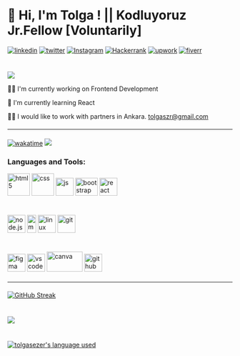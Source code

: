 
#  👋  Hi, I'm Tolga !   || Kodluyoruz Jr.Fellow [Voluntarily] 



<!-- [![portfolio](https://img.shields.io/badge/my_portfolio-000?style=for-the-badge&logo=ko-fi&logoColor=fff)](#) -->
[![linkedin](https://img.shields.io/badge/linkedin-000?style=for-the-badge&logo=linkedin&logoColor=blue)](https://www.linkedin.com/in/tolgaezer0/)
[![twitter](https://img.shields.io/badge/twitter-000?style=for-the-badge&logo=twitter&logoColor=0080ff)](https://wwww.twitter.com/gamalibaykus)
[![Instagram](https://img.shields.io/badge/Instagram-000?style=for-the-badge&logo=Instagram&logoColor=pruple)](https://wwww.instagram.com/kutudakifotograflar)
[![Hackerrank](https://img.shields.io/badge/-Hackerrank-2EC866?style=for-the-badge&logo=HackerRank&logoColor=white)](https://www.hackerrank.com/tolgaszr)
[![upwork](https://img.shields.io/badge/upwork-000?style=for-the-badge&logo=upwork&logoColor=darkgreen)](#)
[![fiverr](https://img.shields.io/badge/fiverr-000?style=for-the-badge&logo=fiverr&logoColor=green)](#)
#
<!-- Typing SVG by DenverCoder1 - https://github.com/DenverCoder1/readme-typing-svg -->
<p align="start">
<!--   <a href="https://github.com/DenverCoder1/readme-typing-svg"> -->
    <img src="https://readme-typing-svg.herokuapp.com?color=*&width=380&height=45&lines=I'm+Tolga+Sezer;Learning+React+Now;Nice+To+Meet+You+...&center=true"></a>
</p>


👩‍💻 I'm currently working on Frontend Development

🧠 I'm currently learning React

👯‍♀️ I would like to work with partners in Ankara. tolgaszr@gmail.com



<hr style="margin: 20px 0px">

 [![wakatime](https://wakatime.com/badge/user/a0cd9443-0994-43c6-8a10-373d904a3a9f.svg)](https://wakatime.com/@a0cd9443-0994-43c6-8a10-373d904a3a9f)
[ ![](https://komarev.com/ghpvc/?username=tolgasezer&style=flat)](https://github.com/tolgasezer)

 ### Languages and Tools:

<p>
    <img src="https://upload.wikimedia.org/wikipedia/commons/thumb/6/61/HTML5_logo_and_wordmark.svg/120px-HTML5_logo_and_wordmark.svg.png" alt="html5" width="50" height="50"/>
    <img src="https://cdn-icons-png.flaticon.com/512/5968/5968242.png" alt="css" width="50" height="50"/>
    <img src="https://cdn-icons-png.flaticon.com/512/5968/5968292.png" alt="js" width="40" height="40"/>
<!--     <img src="https://cdn-icons-png.flaticon.com/512/5968/5968381.png" alt="typescript" width="40" height="40"/> -->
     <img src="https://getbootstrap.com/docs/5.3/assets/brand/bootstrap-logo-shadow.png" alt="bootstrap" width="50" height="40"/>
<!--     <img src="https://cdn-icons-png.flaticon.com/512/919/919831.png" alt="sass" width="40" height="40"/> -->
     <img src="https://cdn-icons-png.flaticon.com/512/919/919851.png" alt="react" width="40" height="40"/> 
<!--     <img src="https://seeklogo.com/images/A/angular-logo-B76B1CDE98-seeklogo.com.png" alt="angular" width="40" height="40"/> -->

</p>

#
<p>
<!--     <img src="https://cdn-icons-png.flaticon.com/512/6132/6132221.png" alt="C#" width="40" height="40"/> -->
<!--     <img src="https://cdn-icons-png.flaticon.com/512/5968/5968350.png" alt="python" width="40" height="40"/> -->
    <img src="https://nodejs.org/static/images/logo.svg" alt="node.js" width="40" height="40"/>
<!--     <img src="https://www.mysql.com/common/logos/logo-mysql-170x115.png" alt="mysql" width="40" height="40"/> -->
<!--     <img src="https://img.icons8.com/color/256/microsoft-sql-server.png" alt="mcsql" width="40" height="40"/> -->
    <img src="https://seeklogo.com/images/M/mongodb-logo-655F7D542D-seeklogo.com.png" alt="mongodb" width="20" height="40"/> 
    <img src="https://cdn-icons-png.flaticon.com/512/6124/6124995.png" alt="linux" width="40" height="40"/>
    <img src="https://img.icons8.com/color/256/git.png" alt="git" width="40" height="40"/>
</p>

# 
 <p>
    <img src="https://cdn-icons-png.flaticon.com/512/5968/5968705.png" alt="figma" width="40" height="40"/>
    <img src="https://code.visualstudio.com/assets/images/code-stable.png" alt="vscode" width="40"                 height="40"/>
     <img src="https://logolook.net/wp-content/uploads/2021/07/Canva-Logo-500x281.png" alt="canva" width="80" height="45"/>
      <img src="https://github.githubassets.com/images/modules/logos_page/GitHub-Mark.png" alt="github" width="40" height="40"/>
    
    
    
</p>
    

<hr style="margin: 20px 0px">


[![GitHub Streak](https://github-readme-streak-stats.herokuapp.com?user=tolgasezer&theme=highcontrast)](https://github.com/tolgasezer)
<!-- &date_format=j%2Fn%5B%2FY%5D dd.mm.yy -->
<!-- (https://git.io/streak-stats) -->
# 
<a href="https://github.com/tolgasezer"><img src="https://github-readme-stats.vercel.app/api?username=tolgasezer&show_icons=true&theme=vision-friendly-dark"/>

#

 <a href="https://github.com/tolgasezer?tab=repositories"><img alt="tolgasezer's language used" src="https://github-readme-stats.vercel.app/api/top-langs/?username=tolgasezer&layout=compact&langs_count=8&theme=vision-friendly-dark"/></a>
<!--  &hide_border=true  boder none-->

    
<!--   [![Top Langs](https://github-readme-stats.vercel.app/api/top-langs/?username=furchtlosdunkel&langs_count=8&theme=vision-friendly-dark)](https://github.com/Furchtlosdunkel?tab=repositories) -->
